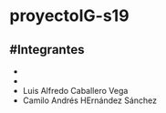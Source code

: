 # proyectoIG-s19

#Integrantes
-
-
-
- Luis Alfredo Caballero Vega
- Camilo Andrés HErnández Sánchez

